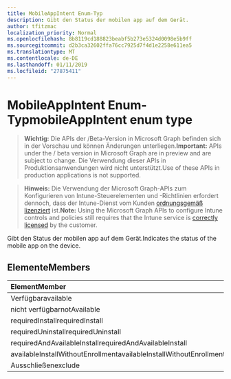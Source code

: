 ```yaml
---
title: MobileAppIntent Enum-Typ
description: Gibt den Status der mobilen app auf dem Gerät.
author: tfitzmac
localization_priority: Normal
ms.openlocfilehash: 8b8119cd188823beabf5b273e5324d0098e5b9ff
ms.sourcegitcommit: d2b3ca32602ffa76cc7925d7f4d1e2258e611ea5
ms.translationtype: MT
ms.contentlocale: de-DE
ms.lasthandoff: 01/11/2019
ms.locfileid: "27875411"
---
```

# <a name="mobileappintent-enum-type"></a><span data-ttu-id="55fdb-103">MobileAppIntent Enum-Typ</span><span class="sxs-lookup"><span data-stu-id="55fdb-103">mobileAppIntent enum type</span></span>

> <span data-ttu-id="55fdb-104">**Wichtig:** Die APIs der /Beta-Version in Microsoft Graph befinden sich in der Vorschau und können Änderungen unterliegen.</span><span class="sxs-lookup"><span data-stu-id="55fdb-104">**Important:** APIs under the / beta version in Microsoft Graph are in preview and are subject to change.</span></span> <span data-ttu-id="55fdb-105">Die Verwendung dieser APIs in Produktionsanwendungen wird nicht unterstützt.</span><span class="sxs-lookup"><span data-stu-id="55fdb-105">Use of these APIs in production applications is not supported.</span></span>

> <span data-ttu-id="55fdb-106">**Hinweis:** Die Verwendung der Microsoft Graph-APIs zum Konfigurieren von Intune-Steuerelementen und -Richtlinien erfordert dennoch, dass der Intune-Dienst vom Kunden [ordnungsgemäß lizenziert](https://go.microsoft.com/fwlink/?linkid=839381) ist.</span><span class="sxs-lookup"><span data-stu-id="55fdb-106">**Note:** Using the Microsoft Graph APIs to configure Intune controls and policies still requires that the Intune service is [correctly licensed](https://go.microsoft.com/fwlink/?linkid=839381) by the customer.</span></span>

<span data-ttu-id="55fdb-107">Gibt den Status der mobilen app auf dem Gerät.</span><span class="sxs-lookup"><span data-stu-id="55fdb-107">Indicates the status of the mobile app on the device.</span></span>
## <a name="members"></a><span data-ttu-id="55fdb-108">Elemente</span><span class="sxs-lookup"><span data-stu-id="55fdb-108">Members</span></span>
|<span data-ttu-id="55fdb-109">Element</span><span class="sxs-lookup"><span data-stu-id="55fdb-109">Member</span></span>|<span data-ttu-id="55fdb-110">Wert</span><span class="sxs-lookup"><span data-stu-id="55fdb-110">Value</span></span>|<span data-ttu-id="55fdb-111">Beschreibung</span><span class="sxs-lookup"><span data-stu-id="55fdb-111">Description</span></span>|
|:---|:---|:---|
|<span data-ttu-id="55fdb-112">Verfügbar</span><span class="sxs-lookup"><span data-stu-id="55fdb-112">available</span></span>|<span data-ttu-id="55fdb-113">0</span><span class="sxs-lookup"><span data-stu-id="55fdb-113">0</span></span>|<span data-ttu-id="55fdb-114">Available</span><span class="sxs-lookup"><span data-stu-id="55fdb-114">Available</span></span>|
|<span data-ttu-id="55fdb-115">nicht verfügbar</span><span class="sxs-lookup"><span data-stu-id="55fdb-115">notAvailable</span></span>|<span data-ttu-id="55fdb-116">1</span><span class="sxs-lookup"><span data-stu-id="55fdb-116">1</span></span>|<span data-ttu-id="55fdb-117">Nicht verfügbar</span><span class="sxs-lookup"><span data-stu-id="55fdb-117">Not Available</span></span>|
|<span data-ttu-id="55fdb-118">requiredInstall</span><span class="sxs-lookup"><span data-stu-id="55fdb-118">requiredInstall</span></span>|<span data-ttu-id="55fdb-119">2</span><span class="sxs-lookup"><span data-stu-id="55fdb-119">2</span></span>|<span data-ttu-id="55fdb-120">Installation erforderlich</span><span class="sxs-lookup"><span data-stu-id="55fdb-120">Required Install</span></span>|
|<span data-ttu-id="55fdb-121">requiredUninstall</span><span class="sxs-lookup"><span data-stu-id="55fdb-121">requiredUninstall</span></span>|<span data-ttu-id="55fdb-122">3</span><span class="sxs-lookup"><span data-stu-id="55fdb-122">3</span></span>|<span data-ttu-id="55fdb-123">Erforderliche Deinstallation</span><span class="sxs-lookup"><span data-stu-id="55fdb-123">Required Uninstall</span></span>|
|<span data-ttu-id="55fdb-124">requiredAndAvailableInstall</span><span class="sxs-lookup"><span data-stu-id="55fdb-124">requiredAndAvailableInstall</span></span>|<span data-ttu-id="55fdb-125">4</span><span class="sxs-lookup"><span data-stu-id="55fdb-125">4</span></span>|<span data-ttu-id="55fdb-126">RequiredAndAvailableInstall</span><span class="sxs-lookup"><span data-stu-id="55fdb-126">RequiredAndAvailableInstall</span></span>|
|<span data-ttu-id="55fdb-127">availableInstallWithoutEnrollment</span><span class="sxs-lookup"><span data-stu-id="55fdb-127">availableInstallWithoutEnrollment</span></span>|<span data-ttu-id="55fdb-128">5</span><span class="sxs-lookup"><span data-stu-id="55fdb-128">5</span></span>|<span data-ttu-id="55fdb-129">AvailableInstallWithoutEnrollment</span><span class="sxs-lookup"><span data-stu-id="55fdb-129">AvailableInstallWithoutEnrollment</span></span>|
|<span data-ttu-id="55fdb-130">Ausschließen</span><span class="sxs-lookup"><span data-stu-id="55fdb-130">exclude</span></span>|<span data-ttu-id="55fdb-131">6</span><span class="sxs-lookup"><span data-stu-id="55fdb-131">6</span></span>|<span data-ttu-id="55fdb-132">Ausschließen</span><span class="sxs-lookup"><span data-stu-id="55fdb-132">Exclude</span></span>|





